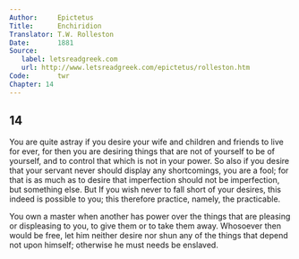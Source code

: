 ```yaml
---
Author:     Epictetus  
Title:      Enchiridion  
Translator: T.W. Rolleston  
Date:       1881  
Source:
   label: letsreadgreek.com
   url: http://www.letsreadgreek.com/epictetus/rolleston.htm
Code:       twr  
Chapter: 14
---
```

##  14

You are quite astray if you desire your wife and children and friends to live
for ever, for then you are desiring things that are not of yourself to be of
yourself, and to control that which is not in your power.  So also if you
desire that your servant never should display any shortcomings, you are a fool;
for that is as much as to desire that imperfection should not be imperfection,
but something else. But If you wish never to fall short of your desires, this
indeed is possible to you; this therefore practice, namely, the practicable.

You own a master when another has power over the things that are pleasing or
displeasing to you, to give them or to take them away. Whosoever then would be
free, let him neither desire nor shun any of the things that depend not upon
himself; otherwise he must needs be enslaved.


